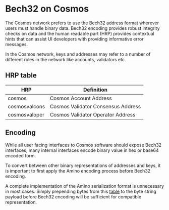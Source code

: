 # Bech32 on Cosmos

The Cosmos network prefers to use the Bech32 address format wherever users must handle binary data. Bech32 encoding provides robust integrity checks on data and the human readable part (HRP) provides contextual hints that can assist UI developers with providing informative error messages.

In the Cosmos network, keys and addresses may refer to a number of different roles in the network like accounts, validators etc.

## HRP table

| HRP              | Definition                            |
| ---------------- | ------------------------------------- |
| cosmos           | Cosmos Account Address                |
| cosmosvalcons    | Cosmos Validator Consensus Address    |
| cosmosvaloper    | Cosmos Validator Operator Address     |

## Encoding

While all user facing interfaces to Cosmos software should expose Bech32 interfaces, many internal interfaces encode binary value in hex or base64 encoded form.

To convert between other binary representations of addresses and keys, it is important to first apply the Amino encoding process before Bech32 encoding.

A complete implementation of the Amino serialization format is unnecessary in most cases. Simply prepending bytes from this [table](https://github.com/cometbft/cometbft/blob/main/spec/blockchain/encoding.md) to the byte string payload before Bech32 encoding will be sufficient for compatible representation.

